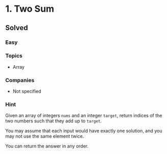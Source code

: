 # 1. Two Sum
## Solved
### Easy

### Topics
- Array

### Companies
- Not specified

### Hint
Given an array of integers `nums` and an integer `target`, return indices of the two numbers such that they add up to `target`.

You may assume that each input would have exactly one solution, and you may not use the same element twice.

You can return the answer in any order.

